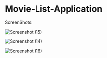 # Movie-List-Application
ScreenShots:

![Screenshot (15)](https://user-images.githubusercontent.com/56672381/145369096-e5f13204-6fe9-4f6b-997e-9cebebca1c5a.png)

![Screenshot (14)](https://user-images.githubusercontent.com/56672381/145369085-28c87ade-fc6c-4ac2-8861-2f205606217f.png)

![Screenshot (16)](https://user-images.githubusercontent.com/56672381/145369102-aa04cc21-be62-4cdf-838c-9621b78fbc7e.png)
